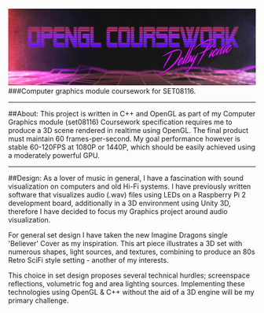 ![alt tag](https://raw.githubusercontent.com/DelbyPicnic/OpenGl-Coursework/master/img/Final-Small.png)
###Computer graphics module coursework for SET08116.
___
##About:
This project is written in C++ and OpenGL as part of my Computer Graphics module (set08116)
Coursework specification requires me to produce a 3D scene rendered in realtime using OpenGL. The final product must maintain 60 frames-per-second. My goal performance however is stable 60-120FPS at 1080P or 1440P, which should be easily achieved using a moderately powerful GPU.

___
##Design:
As a lover of music in general, I have a fascination with sound visualization on computers and old Hi-Fi systems. I have previously written software that visualizes audio (.wav) files using LEDs on a Raspberry Pi 2 development board, additionally in a 3D environment using Unity 3D, therefore I have decided to focus my Graphics project around audio visualization.

For general set design I have taken the new Imagine Dragons single 'Believer' Cover as my inspiration. This art piece illustrates a 3D set with numerous shapes, light sources, and textures, combining to produce an 80s Retro SciFi style setting - another of my interests.

This choice in set design proposes several technical hurdles; screenspace reflections, volumetric fog and area lighting sources. Implementing these technologies using OpenGL & C++ without the aid of a 3D engine will be my primary challenge. 
